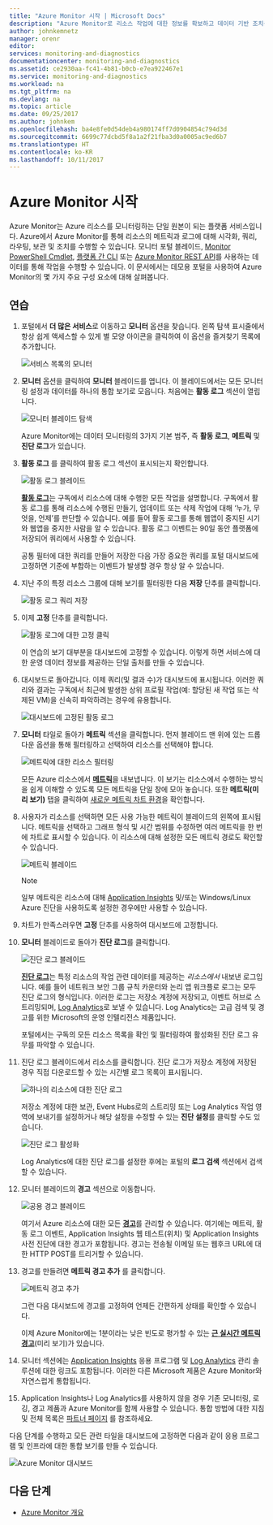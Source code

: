 ```yaml
---
title: "Azure Monitor 시작 | Microsoft Docs"
description: "Azure Monitor로 리소스 작업에 대한 정보를 확보하고 데이터 기반 조치를 취합니다."
author: johnkemnetz
manager: orenr
editor: 
services: monitoring-and-diagnostics
documentationcenter: monitoring-and-diagnostics
ms.assetid: ce2930aa-fc41-4b81-b0cb-e7ea922467e1
ms.service: monitoring-and-diagnostics
ms.workload: na
ms.tgt_pltfrm: na
ms.devlang: na
ms.topic: article
ms.date: 09/25/2017
ms.author: johnkem
ms.openlocfilehash: ba4e8fe0d54deb4a980174ff7d0904854c794d3d
ms.sourcegitcommit: 6699c77dcbd5f8a1a2f21fba3d0a0005ac9ed6b7
ms.translationtype: HT
ms.contentlocale: ko-KR
ms.lasthandoff: 10/11/2017
---
```

# <a name="get-started-with-azure-monitor"></a>Azure Monitor 시작
Azure Monitor는 Azure 리소스를 모니터링하는 단일 원본이 되는 플랫폼 서비스입니다. Azure에서 Azure Monitor를 통해 리소스의 메트릭과 로그에 대해 시각화, 쿼리, 라우팅, 보관 및 조치를 수행할 수 있습니다. 모니터 포털 블레이드, [Monitor PowerShell Cmdlet](insights-powershell-samples.md), [플랫폼 간 CLI](insights-cli-samples.md) 또는 [Azure Monitor REST API](https://msdn.microsoft.com/library/dn931943.aspx)를 사용하는 데이터를 통해 작업을 수행할 수 있습니다. 이 문서에서는 데모용 포털을 사용하여 Azure Monitor의 몇 가지 주요 구성 요소에 대해 살펴봅니다.

## <a name="walkthrough"></a>연습
1. 포털에서 **더 많은 서비스**로 이동하고 **모니터** 옵션을 찾습니다. 왼쪽 탐색 표시줄에서 항상 쉽게 액세스할 수 있게 별 모양 아이콘을 클릭하여 이 옵션을 즐겨찾기 목록에 추가합니다.

    ![서비스 목록의 모니터 ](./media/monitoring-get-started/monitor-more-services.png)
2. **모니터** 옵션을 클릭하여 **모니터** 블레이드를 엽니다. 이 블레이드에서는 모든 모니터링 설정과 데이터를 하나의 통합 보기로 모읍니다. 처음에는 **활동 로그** 섹션이 열립니다.

    ![모니터 블레이드 탐색](./media/monitoring-get-started/monitor-blade-nav.png)

    Azure Monitor에는 데이터 모니터링의 3가지 기본 범주, 즉 **활동 로그**, **메트릭** 및 **진단 로그**가 있습니다.
3. **활동 로그** 를 클릭하여 활동 로그 섹션이 표시되는지 확인합니다.

    ![활동 로그 블레이드](./media/monitoring-get-started/monitor-act-log-blade.png)

    [**활동 로그**](monitoring-overview-activity-logs.md)는 구독에서 리소스에 대해 수행한 모든 작업을 설명합니다. 구독에서 활동 로그를 통해 리소스에 수행된 만들기, 업데이트 또는 삭제 작업에 대해 ‘누가, 무엇을, 언제’를 판단할 수 있습니다. 예를 들어 활동 로그를 통해 웹앱이 중지된 시기와 웹앱을 중지한 사람을 알 수 있습니다. 활동 로그 이벤트는 90일 동안 플랫폼에 저장되어 쿼리에서 사용할 수 있습니다.

    공통 필터에 대한 쿼리를 만들어 저장한 다음 가장 중요한 쿼리를 포털 대시보드에 고정하면 기준에 부합하는 이벤트가 발생할 경우 항상 알 수 있습니다.
4. 지난 주의 특정 리소스 그룹에 대해 보기를 필터링한 다음 **저장** 단추를 클릭합니다.

    ![활동 로그 쿼리 저장](./media/monitoring-get-started/monitor-act-log-save.png)
5. 이제 **고정** 단추를 클릭합니다.

    ![활동 로그에 대한 고정 클릭](./media/monitoring-get-started/monitor-act-log-pin.png)

    이 연습의 보기 대부분을 대시보드에 고정할 수 있습니다. 이렇게 하면 서비스에 대한 운영 데이터 정보를 제공하는 단일 출처를 만들 수 있습니다.
6. 대시보드로 돌아갑니다. 이제 쿼리(및 결과 수)가 대시보드에 표시됩니다. 이러한 쿼리와 결과는 구독에서 최근에 발생한 상위 프로필 작업(예: 할당된 새 작업 또는 삭제된 VM)을 신속히 파악하려는 경우에 유용합니다.

    ![대시보드에 고정된 활동 로그](./media/monitoring-get-started/monitor-act-log-db.png)
7. **모니터** 타일로 돌아가 **메트릭** 섹션을 클릭합니다. 먼저 블레이드 맨 위에 있는 드롭다운 옵션을 통해 필터링하고 선택하여 리소스를 선택해야 합니다.

    ![메트릭에 대한 리소스 필터링](./media/monitoring-get-started/monitor-met-filter.png)

    모든 Azure 리소스에서 [**메트릭**](monitoring-overview-metrics.md)을 내보냅니다. 이 보기는 리소스에서 수행하는 방식을 쉽게 이해할 수 있도록 모든 메트릭을 단일 창에 모아 놓습니다. 또한 **메트릭(미리 보기)** 탭을 클릭하여 [새로운 메트릭 차트 환경](https://aka.ms/azuremonitor/new-metrics-charts)을 확인합니다.
8. 사용자가 리소스를 선택하면 모든 사용 가능한 메트릭이 블레이드의 왼쪽에 표시됩니다. 메트릭을 선택하고 그래프 형식 및 시간 범위를 수정하면 여러 메트릭을 한 번에 차트로 표시할 수 있습니다. 이 리소스에 대해 설정한 모든 메트릭 경로도 확인할 수 있습니다.

    ![메트릭 블레이드](./media/monitoring-get-started/monitor-metric-blade.png)

   > [!NOTE]
   > 일부 메트릭은 리소스에 대해 [Application Insights](../application-insights/app-insights-overview.md) 및/또는 Windows/Linux Azure 진단을 사용하도록 설정한 경우에만 사용할 수 있습니다.
   >
   >
9. 차트가 만족스러우면 **고정** 단추를 사용하여 대시보드에 고정합니다.
10. **모니터** 블레이드로 돌아가 **진단 로그**를 클릭합니다.

    ![진단 로그 블레이드](./media/monitoring-get-started/monitor-diaglogs-blade.png)

    [**진단 로그**](monitoring-overview-of-diagnostic-logs.md)는 특정 리소스의 작업 관련 데이터를 제공하는 *리소스에서* 내보낸 로그입니다. 예를 들어 네트워크 보안 그룹 규칙 카운터와 논리 앱 워크플로 로그는 모두 진단 로그의 형식입니다. 이러한 로그는 저장소 계정에 저장되고, 이벤트 허브로 스트리밍되며, [Log Analytics](../log-analytics/log-analytics-overview.md)로 보낼 수 있습니다. Log Analytics는 고급 검색 및 경고를 위한 Microsoft의 운영 인텔리전스 제품입니다.

    포털에서는 구독의 모든 리소스 목록을 확인 및 필터링하여 활성화된 진단 로그 유무를 파악할 수 있습니다.
11. 진단 로그 블레이드에서 리소스를 클릭합니다. 진단 로그가 저장소 계정에 저장된 경우 직접 다운로드할 수 있는 시간별 로그 목록이 표시됩니다.

    ![하나의 리소스에 대한 진단 로그](./media/monitoring-get-started/monitor-diaglogs-detail.png)

    저장소 계정에 대한 보관, Event Hubs로의 스트리밍 또는 Log Analytics 작업 영역에 보내기를 설정하거나 해당 설정을 수정할 수 있는 **진단 설정**를 클릭할 수도 있습니다.

    ![진단 로그 활성화](./media/monitoring-get-started/monitor-diaglogs-enable.png)

    Log Analytics에 대한 진단 로그를 설정한 후에는 포털의 **로그 검색** 섹션에서 검색할 수 있습니다.
12. 모니터 블레이드의 **경고** 섹션으로 이동합니다.

    ![공용 경고 블레이드](./media/monitoring-get-started/monitor-alerts-nopp.png)

    여기서 Azure 리소스에 대한 모든 [**경고**](monitoring-overview-alerts.md)를 관리할 수 있습니다. 여기에는 메트릭, 활동 로그 이벤트, Application Insights 웹 테스트(위치) 및 Application Insights 사전 진단에 대한 경고가 포함됩니다. 경고는 전송될 이메일 또는 웹후크 URL에 대한 HTTP POST를 트리거할 수 있습니다.
13. 경고를 만들려면 **메트릭 경고 추가** 를 클릭합니다.

    ![메트릭 경고 추가](./media/monitoring-get-started/monitor-alerts-add.png)

    그런 다음 대시보드에 경고를 고정하여 언제든 간편하게 상태를 확인할 수 있습니다.

    이제 Azure Monitor에는 1분이라는 낮은 빈도로 평가할 수 있는 [**근 실시간 메트릭 경고**](https://aka.ms/azuremonitor/near-real-time-alerts)(미리 보기)가 있습니다.
    
14. 모니터 섹션에는 [Application Insights](../application-insights/app-insights-overview.md) 응용 프로그램 및 [Log Analytics](../log-analytics/log-analytics-overview.md) 관리 솔루션에 대한 링크도 포함됩니다. 이러한 다른 Microsoft 제품은 Azure Monitor와 자연스럽게 통합됩니다.
15. Application Insights나 Log Analytics를 사용하지 않을 경우 기존 모니터링, 로깅, 경고 제품과 Azure Monitor를 함께 사용할 수 있습니다. 통합 방법에 대한 지침 및 전체 목록은 [파트너 페이지](monitoring-partners.md) 를 참조하세요.

다음 단계를 수행하고 모든 관련 타일을 대시보드에 고정하면 다음과 같이 응용 프로그램 및 인프라에 대한 통합 보기를 만들 수 있습니다.

![Azure Monitor 대시보드](./media/monitoring-get-started/monitor-final-dash.png)

## <a name="next-steps"></a>다음 단계
* [Azure Monitor 개요](monitoring-overview.md)
